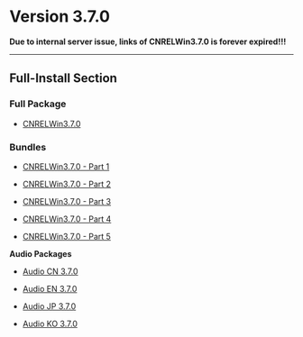 # Version 3.7.0

**Due to internal server issue, links of CNRELWin3.7.0 is forever expired!!!**

----

## Full-Install Section

### Full Package

- [CNRELWin3.7.0](https://autopatchcn.yuanshen.com/client_app/download/pc_zip/20230513200250_hFVOC1wXPDVnzH87/YuanShen_3.7.0.zip)

### Bundles

- [CNRELWin3.7.0 - Part 1](https://autopatchcn.yuanshen.com/client_app/download/pc_zip/20230513200250_hFVOC1wXPDVnzH87/YuanShen_3.7.0.zip.001)

- [CNRELWin3.7.0 - Part 2](https://autopatchcn.yuanshen.com/client_app/download/pc_zip/20230513200250_hFVOC1wXPDVnzH87/YuanShen_3.7.0.zip.002)

- [CNRELWin3.7.0 - Part 3](https://autopatchcn.yuanshen.com/client_app/download/pc_zip/20230513200250_hFVOC1wXPDVnzH87/YuanShen_3.7.0.zip.003)

- [CNRELWin3.7.0 - Part 4](https://autopatchcn.yuanshen.com/client_app/download/pc_zip/20230513200250_hFVOC1wXPDVnzH87/YuanShen_3.7.0.zip.004)

- [CNRELWin3.7.0 - Part 5](https://autopatchcn.yuanshen.com/client_app/download/pc_zip/20230513200250_hFVOC1wXPDVnzH87/YuanShen_3.7.0.zip.005)

**Audio Packages**

- [Audio CN 3.7.0](https://autopatchcn.yuanshen.com/client_app/download/pc_zip/20230513200250_hFVOC1wXPDVnzH87/Audio_Chinese_3.7.0.zip)

- [Audio EN 3.7.0](https://autopatchcn.yuanshen.com/client_app/download/pc_zip/20230513200250_hFVOC1wXPDVnzH87/Audio_English(US)_3.7.0.zip)

- [Audio JP 3.7.0](https://autopatchcn.yuanshen.com/client_app/download/pc_zip/20230513200250_hFVOC1wXPDVnzH87/Audio_Japanese_3.7.0.zip)

- [Audio KO 3.7.0](https://autopatchcn.yuanshen.com/client_app/download/pc_zip/20230513200250_hFVOC1wXPDVnzH87/Audio_Korean_3.7.0.zip)
